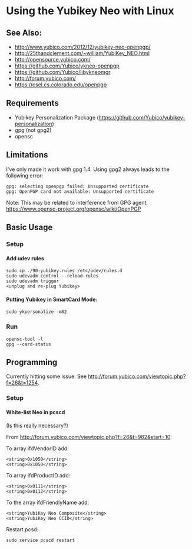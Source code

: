 # Using the Yubikey Neo with Linux

## See Also:

* http://www.yubico.com/2012/12/yubikey-neo-openpgp/
* http://25thandclement.com/~william/YubiKey_NEO.html
* http://opensource.yubico.com/
* https://github.com/Yubico/ykneo-openpgp
* https://github.com/Yubico/libykneomgr
* http://forum.yubico.com/
* https://csel.cs.colorado.edu/openpgp

## Requirements

* Yubikey Personalization Package
(https://github.com/Yubico/yubikey-personalization)
* gpg (not gpg2)
* opensc

## Limitations

I've only made it work with gpg 1.4. Using gpg2 always leads to the
following error:

    gpg: selecting openpgp failed: Unsupported certificate
    gpg: OpenPGP card not available: Unsupported certificate

Note: This may be related to interference from GPG agent:
https://www.opensc-project.org/opensc/wiki/OpenPGP

## Basic Usage

### Setup

#### Add udev rules

    sudo cp ./90-yubikey.rules /etc/udev/rules.d
    sudo udevadm control --reload-rules
    sudo udevadm trigger
    <unplug and re-plug Yubikey>

#### Putting Yubikey in SmartCard Mode:

    sudo ykpersonalize -m82

### Run

    opensc-tool -l
    gpg --card-status

## Programming

Currently hitting some issue. See
http://forum.yubico.com/viewtopic.php?f=26&t=1254.

### Setup

#### White-list Neo in pcscd

(Is this really necessary?)

From http://forum.yubico.com/viewtopic.php?f=26&t=982&start=10:

To array ifdVendorID add:

    <string>0x1050</string>
    <string>0x1050</string>

To array ifdProductID add:

    <string>0x0111</string>
    <string>0x0112</string>

To the array ifdFriendlyName add:

    <string>YubiKey Neo Composite</string>
    <string>YubiKey Neo CCID</string>

Restart pcsd:

    sudo service pcscd restart
